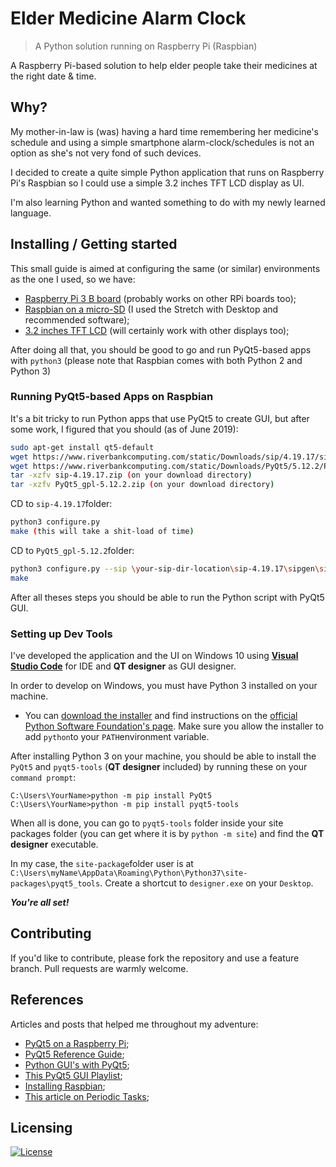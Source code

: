 # Elder Medicine Alarm Clock
> A Python solution running on Raspberry Pi (Raspbian)

A Raspberry Pi-based solution to help elder people take their medicines at the right date & time.
## Why?
My mother-in-law is (was) having a hard time remembering her medicine's schedule and using a simple smartphone alarm-clock/schedules is not an option as she's not very fond of such devices.

I decided to create a quite simple Python application that runs on Raspberry Pi's Raspbian so I could use a simple 3.2 inches TFT LCD display as UI.

I'm also learning Python and wanted something to do with my newly learned language.

## Installing / Getting started

This small guide is aimed at configuring the same (or similar) environments as the one I used, so we have:
 - [Raspberry Pi 3 B board](https://www.raspberrypi.org/products/raspberry-pi-3-model-b/) (probably works on other RPi boards too);
 - [Raspbian on a micro-SD](https://www.raspberrypi.org/downloads/raspbian/) (I used the Stretch with Desktop and recommended software);
 - [3.2 inches TFT LCD](https://www.waveshare.com/wiki/3.2inch_RPi_LCD_%28B%29) (will certainly work with other displays too);

After doing all that, you should be good to go and run PyQt5-based apps with `python3` (please note that Raspbian comes with both Python 2 and Python 3)

### Running PyQt5-based Apps on Raspbian

It's a bit tricky to run Python apps that use PyQt5 to create GUI, but after some work, I figured that you should (as of June 2019):

```bash
sudo apt-get install qt5-default
wget https://www.riverbankcomputing.com/static/Downloads/sip/4.19.17/sip-4.19.17.zip 
wget https://www.riverbankcomputing.com/static/Downloads/PyQt5/5.12.2/PyQt5_gpl-5.12.2.zip
tar -xzfv sip-4.19.17.zip (on your download directory)
tar -xzfv PyQt5_gpl-5.12.2.zip (on your download directory)
```
CD to `sip-4.19.17`folder:
```bash
python3 configure.py
make (this will take a shit-load of time)
```
CD to `PyQt5_gpl-5.12.2`folder:
```bash
python3 configure.py --sip \your-sip-dir-location\sip-4.19.17\sipgen\sip
make
```
After all theses steps you should be able to run the Python script with PyQt5 GUI.
### Setting up Dev Tools

I've developed the application and the UI on Windows 10 using [**Visual Studio Code**](https://code.visualstudio.com/) for IDE and **QT designer** as GUI designer. 

In order to develop on Windows, you must have Python 3 installed on your machine. 

- You can [download the installer](https://www.python.org/downloads/) and find instructions on the [official Python Software Foundation's page](https://www.python.org/). Make sure you allow the installer to add `python`to your `PATH`environment variable.

After installing Python 3 on your machine, you should be able to install the `PyQt5` and  `pyqt5-tools` (**QT designer** included) by running these on your `command prompt`:
```
C:\Users\YourName>python -m pip install PyQt5
C:\Users\YourName>python -m pip install pyqt5-tools
```
When all is done, you can go to `pyqt5-tools` folder inside your site packages folder (you can get where it is by `python -m site`) and find the **QT designer** executable.

In my case, the `site-package`folder user is at `C:\Users\myName\AppData\Roaming\Python\Python37\site-packages\pyqt5_tools`. Create a shortcut to `designer.exe` on your `Desktop`.

***You're all set!***

## Contributing

If you'd like to contribute, please fork the repository and use a feature
branch. Pull requests are warmly welcome.

## References
Articles and posts that helped me throughout my adventure:
 - [PyQt5 on a Raspberry Pi](https://raspberrypi.stackexchange.com/a/63058/104888);
 - [PyQt5 Reference Guide](https://www.riverbankcomputing.com/static/Docs/PyQt5/);
 - [Python GUI's with PyQt5](https://www.youtube.com/watch?v=ksW59gYEl6Q);
 - [This PyQt5 GUI Playlist](https://www.youtube.com/watch?v=yD0iu3n-e_s&list=PL1FgJUcJJ03uO70zDLDF3oaTu6s2QLOPa);
 - [Installing Raspbian](https://www.raspberrypi.org/downloads/raspbian/);
 - [This article on Periodic Tasks](https://medium.com/greedygame-engineering/an-elegant-way-to-run-periodic-tasks-in-python-61b7c477b679);

## Licensing

[![License](https://img.shields.io/github/license/ruirizzi/elder-medicine-alarm-clock.svg?color=blue&style=flat-square)](https://github.com/ruirizzi/elder-medicine-alarm-clock/blob/master/LICENSE)


